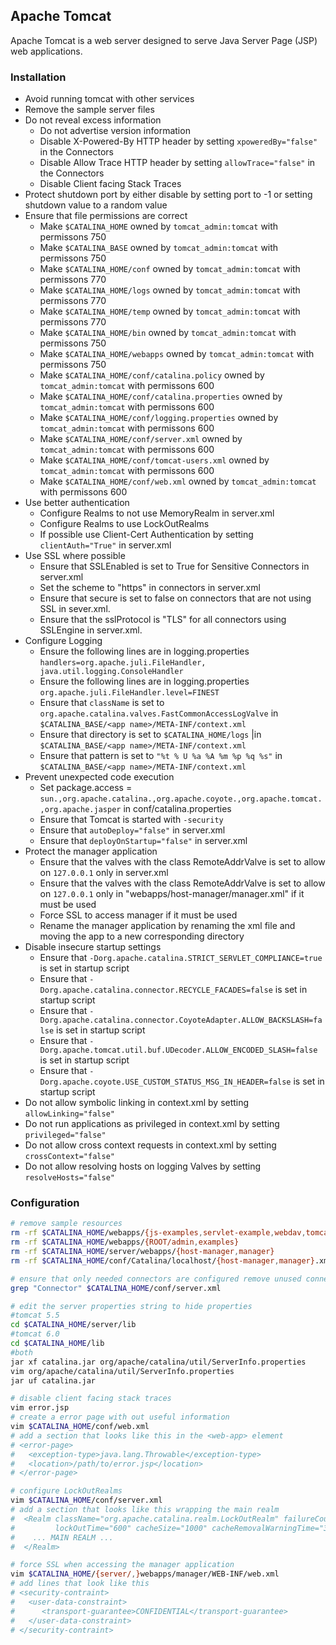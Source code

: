 ## Apache Tomcat

Apache Tomcat is a web server designed to serve Java Server Page (JSP) web applications.


### Installation

* Avoid running tomcat with other services
* Remove the sample server files
* Do not reveal excess information
	- Do not advertise version information
	- Disable X-Powered-By HTTP header by setting `xpoweredBy="false"` in the Connectors
	- Disable Allow Trace HTTP header by setting `allowTrace="false"` in the Connectors
	- Disable Client facing Stack Traces
* Protect shutdown port by either disable by setting port to -1 or setting shutdown value to a random value
* Ensure that file permissions are correct
	- Make `$CATALINA_HOME` owned by `tomcat_admin:tomcat` with permissons 750
	- Make `$CATALINA_BASE` owned by `tomcat_admin:tomcat` with permissons 750
	- Make `$CATALINA_HOME/conf` owned by `tomcat_admin:tomcat` with permissons 770
	- Make `$CATALINA_HOME/logs` owned by `tomcat_admin:tomcat` with permissons 770
	- Make `$CATALINA_HOME/temp` owned by `tomcat_admin:tomcat` with permissons 770
	- Make `$CATALINA_HOME/bin` owned by `tomcat_admin:tomcat` with permissons 750
	- Make `$CATALINA_HOME/webapps` owned by `tomcat_admin:tomcat` with permissons 750
	- Make `$CATALINA_HOME/conf/catalina.policy` owned by `tomcat_admin:tomcat` with permissons 600
	- Make `$CATALINA_HOME/conf/catalina.properties` owned by `tomcat_admin:tomcat` with permissons 600
	- Make `$CATALINA_HOME/conf/logging.properties` owned by `tomcat_admin:tomcat` with permissons 600
	- Make `$CATALINA_HOME/conf/server.xml` owned by `tomcat_admin:tomcat` with permissons 600
	- Make `$CATALINA_HOME/conf/tomcat-users.xml` owned by `tomcat_admin:tomcat` with permissons 600
	- Make `$CATALINA_HOME/conf/web.xml` owned by `tomcat_admin:tomcat` with permissons 600
* Use better authentication
	- Configure Realms to not use MemoryRealm in server.xml
	- Configure Realms to use LockOutRealms
	- If possible use Client-Cert Authentication by setting `clientAuth="True"` in server.xml
* Use SSL where possible
	- Ensure that SSLEnabled is set to True for Sensitive Connectors in server.xml
	- Set the scheme to "https" in connectors in server.xml
	- Ensure that secure is set to false on connectors that are not using SSL in sever.xml.
	- Ensure that the sslProtocol is "TLS" for all connectors using SSLEngine in server.xml.
* Configure Logging
	- Ensure the following lines are in logging.properties `handlers=org.apache.juli.FileHandler, java.util.logging.ConsoleHandler`
	- Ensure the following lines are in logging.properties `org.apache.juli.FileHandler.level=FINEST`
	- Ensure that `className` is set to `org.apache.catalina.valves.FastCommonAccessLogValve` in `$CATALINA_BASE/<app name>/META-INF/context.xml`
	- Ensure that directory is set to `$CATALINA_HOME/logs` |in `$CATALINA_BASE/<app name>/META-INF/context.xml`
	- Ensure that pattern is set to `"%t % U %a %A %m %p %q %s"` in `$CATALINA_BASE/<app name>/META-INF/context.xml`
* Prevent unexpected code execution
	- Set package.access = `sun.,org.apache.catalina.,org.apache.coyote.,org.apache.tomcat.,org.apache.jasper` in conf/catalina.properties
	- Ensure that Tomcat is started with `-security`
	- Ensure that `autoDeploy="false"` in server.xml
	- Ensure that `deployOnStartup="false"` in server.xml
* Protect the manager application
	- Ensure that the valves with the class RemoteAddrValve is set to allow on `127.0.0.1` only in server.xml
	- Ensure that the valves with the class RemoteAddrValve is set to allow on `127.0.0.1` only in "webapps/host-manager/manager.xml" if it must be used
	- Force SSL to access manager if it must be used
	- Rename the manager application by renaming the xml file and moving the app to a new corresponding directory
* Disable insecure startup settings
	- Ensure that `-Dorg.apache.catalina.STRICT_SERVLET_COMPLIANCE=true` is set in startup script
	- Ensure that `-Dorg.apache.catalina.connector.RECYCLE_FACADES=false` is set in startup script
	- Ensure that `-Dorg.apache.catalina.connector.CoyoteAdapter.ALLOW_BACKSLASH=false` is set in startup script
	- Ensure that `-Dorg.apache.tomcat.util.buf.UDecoder.ALLOW_ENCODED_SLASH=false` is set in startup script
	- Ensure that `-Dorg.apache.coyote.USE_CUSTOM_STATUS_MSG_IN_HEADER=false` is set in startup script
* Do not allow symbolic linking in context.xml by setting `allowLinking="false"`
* Do not run applications as privileged in context.xml by setting `privileged="false"`
* Do not allow cross context requests in context.xml by setting `crossContext="false"`
* Do not allow resolving hosts on logging Valves by setting `resolveHosts="false"`


### Configuration

```sh
# remove sample resources
rm -rf $CATALINA_HOME/webapps/{js-examples,servlet-example,webdav,tomcat-docs,balancer}
rm -rf $CATALINA_HOME/webapps/{ROOT/admin,examples}
rm -rf $CATALINA_HOME/server/webapps/{host-manager,manager}
rm -rf $CATALINA_HOME/conf/Catalina/localhost/{host-manager,manager}.xml

# ensure that only needed connectors are configured remove unused connectors
grep "Connector" $CATALINA_HOME/conf/server.xml

# edit the server properties string to hide properties
#tomcat 5.5
cd $CATALINA_HOME/server/lib
#tomcat 6.0
cd $CATALINA_HOME/lib
#both
jar xf catalina.jar org/apache/catalina/util/ServerInfo.properties
vim org/apache/catalina/util/ServerInfo.properties
jar uf catalina.jar

# disable client facing stack traces
vim error.jsp
# create a error page with out useful information
vim $CATALINA_HOME/conf/web.xml
# add a section that looks like this in the <web-app> element
# <error-page>
#   <exception-type>java.lang.Throwable</exception-type>
#   <location>/path/to/error.jsp</location>
# </error-page>

# configure LockOutRealms
vim $CATALINA_HOME/conf/server.xml
# add a section that looks like this wrapping the main realm
#  <Realm className="org.apache.catalina.realm.LockOutRealm" failureCount="3"
#         lockOutTime="600" cacheSize="1000" cacheRemovalWarningTime="3600">
#    ... MAIN REALM ...
#  </Realm>

# force SSL when accessing the manager application
vim $CATALINA_HOME/{server/,}webapps/manager/WEB-INF/web.xml
# add lines that look like this
# <security-contraint>
#   <user-data-constraint>
#      <transport-guarantee>CONFIDENTIAL</transport-guarantee>
#   </user-data-constraint>
# </security-contraint>
```
